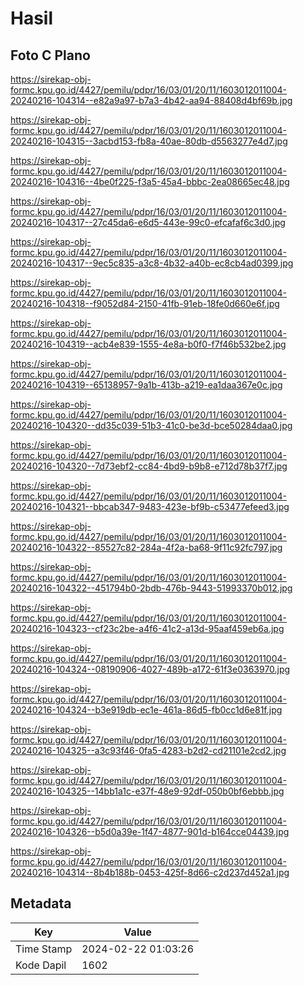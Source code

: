 # Hasil

## Foto C Plano

https://sirekap-obj-formc.kpu.go.id/4427/pemilu/pdpr/16/03/01/20/11/1603012011004-20240216-104314--e82a9a97-b7a3-4b42-aa94-88408d4bf69b.jpg

https://sirekap-obj-formc.kpu.go.id/4427/pemilu/pdpr/16/03/01/20/11/1603012011004-20240216-104315--3acbd153-fb8a-40ae-80db-d5563277e4d7.jpg

https://sirekap-obj-formc.kpu.go.id/4427/pemilu/pdpr/16/03/01/20/11/1603012011004-20240216-104316--4be0f225-f3a5-45a4-bbbc-2ea08665ec48.jpg

https://sirekap-obj-formc.kpu.go.id/4427/pemilu/pdpr/16/03/01/20/11/1603012011004-20240216-104317--27c45da6-e6d5-443e-99c0-efcafaf6c3d0.jpg

https://sirekap-obj-formc.kpu.go.id/4427/pemilu/pdpr/16/03/01/20/11/1603012011004-20240216-104317--9ec5c835-a3c8-4b32-a40b-ec8cb4ad0399.jpg

https://sirekap-obj-formc.kpu.go.id/4427/pemilu/pdpr/16/03/01/20/11/1603012011004-20240216-104318--f9052d84-2150-41fb-91eb-18fe0d660e6f.jpg

https://sirekap-obj-formc.kpu.go.id/4427/pemilu/pdpr/16/03/01/20/11/1603012011004-20240216-104319--acb4e839-1555-4e8a-b0f0-f7f46b532be2.jpg

https://sirekap-obj-formc.kpu.go.id/4427/pemilu/pdpr/16/03/01/20/11/1603012011004-20240216-104319--65138957-9a1b-413b-a219-ea1daa367e0c.jpg

https://sirekap-obj-formc.kpu.go.id/4427/pemilu/pdpr/16/03/01/20/11/1603012011004-20240216-104320--dd35c039-51b3-41c0-be3d-bce50284daa0.jpg

https://sirekap-obj-formc.kpu.go.id/4427/pemilu/pdpr/16/03/01/20/11/1603012011004-20240216-104320--7d73ebf2-cc84-4bd9-b9b8-e712d78b37f7.jpg

https://sirekap-obj-formc.kpu.go.id/4427/pemilu/pdpr/16/03/01/20/11/1603012011004-20240216-104321--bbcab347-9483-423e-bf9b-c53477efeed3.jpg

https://sirekap-obj-formc.kpu.go.id/4427/pemilu/pdpr/16/03/01/20/11/1603012011004-20240216-104322--85527c82-284a-4f2a-ba68-9f11c92fc797.jpg

https://sirekap-obj-formc.kpu.go.id/4427/pemilu/pdpr/16/03/01/20/11/1603012011004-20240216-104322--451794b0-2bdb-476b-9443-51993370b012.jpg

https://sirekap-obj-formc.kpu.go.id/4427/pemilu/pdpr/16/03/01/20/11/1603012011004-20240216-104323--cf23c2be-a4f6-41c2-a13d-95aaf459eb6a.jpg

https://sirekap-obj-formc.kpu.go.id/4427/pemilu/pdpr/16/03/01/20/11/1603012011004-20240216-104324--08190906-4027-489b-a172-61f3e0363970.jpg

https://sirekap-obj-formc.kpu.go.id/4427/pemilu/pdpr/16/03/01/20/11/1603012011004-20240216-104324--b3e919db-ec1e-461a-86d5-fb0cc1d6e81f.jpg

https://sirekap-obj-formc.kpu.go.id/4427/pemilu/pdpr/16/03/01/20/11/1603012011004-20240216-104325--a3c93f46-0fa5-4283-b2d2-cd21101e2cd2.jpg

https://sirekap-obj-formc.kpu.go.id/4427/pemilu/pdpr/16/03/01/20/11/1603012011004-20240216-104325--14bb1a1c-e37f-48e9-92df-050b0bf6ebbb.jpg

https://sirekap-obj-formc.kpu.go.id/4427/pemilu/pdpr/16/03/01/20/11/1603012011004-20240216-104326--b5d0a39e-1f47-4877-901d-b164cce04439.jpg

https://sirekap-obj-formc.kpu.go.id/4427/pemilu/pdpr/16/03/01/20/11/1603012011004-20240216-104314--8b4b188b-0453-425f-8d66-c2d237d452a1.jpg


## Metadata

| Key        | Value               |
| ---------- | ------------------- |
| Time Stamp | 2024-02-22 01:03:26 |
| Kode Dapil | 1602                |




